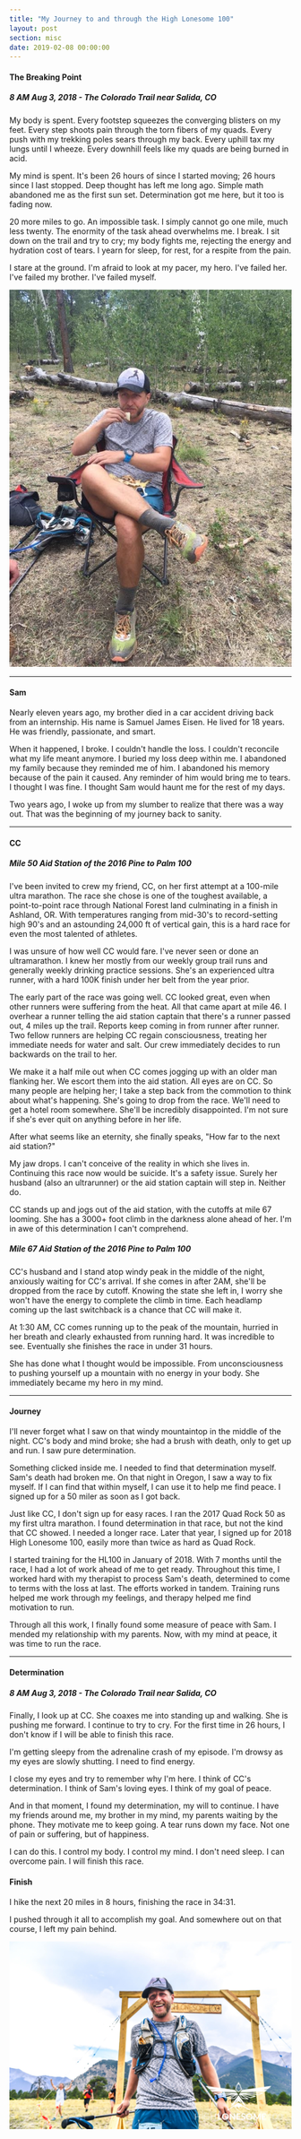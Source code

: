 ```yaml
---
title: "My Journey to and through the High Lonesome 100"
layout: post
section: misc
date: 2019-02-08 00:00:00
---
```


#### The Breaking Point

##### 8 AM Aug 3, 2018 - The Colorado Trail near Salida, CO

My body is spent. Every footstep squeezes the converging blisters on my feet. Every step shoots pain through the torn fibers of my quads. Every push with my trekking poles sears through my back. Every uphill tax my lungs until I wheeze. Every downhill feels like my quads are being burned in acid.

My mind is spent. It's been 26 hours of since I started moving; 26 hours since I last stopped. Deep thought has left me long ago. Simple math abandoned me as the first sun set. Determination got me here, but it too is fading now.

20 more miles to go. An impossible task. I simply cannot go one mile, much less twenty. The enormity of the task ahead overwhelms me. I break. I sit down on the trail and try to cry; my body fights me, rejecting the energy and hydration cost of tears. I yearn for sleep, for rest, for a respite from the pain.

I stare at the ground. I'm afraid to look at my pacer, my hero. I've failed her. I've failed my brother. I've failed myself.

<!--break-->

![Shortly after the breaking point](/img/high-lonesome-breaking-point.jpg)

---

#### Sam

Nearly eleven years ago, my brother died in a car accident driving back from an internship. His name is Samuel James Eisen. He lived for 18 years. He was friendly, passionate, and smart.

When it happened, I broke. I couldn't handle the loss. I couldn't reconcile what my life meant anymore. I buried my loss deep within me. I abandoned my family because they reminded me of him. I abandoned his memory because of the pain it caused. Any reminder of him would bring me to tears. I thought I was fine. I thought Sam would haunt me for the rest of my days.

Two years ago, I woke up from my slumber to realize that there was a way out. That was the beginning of my journey back to sanity.

---

#### CC

##### Mile 50 Aid Station of the 2016 Pine to Palm 100

I've been invited to crew my friend, CC, on her first attempt at a 100-mile ultra marathon. The race she chose is one of the toughest available, a point-to-point race through National Forest land culminating in a finish in Ashland, OR. With temperatures ranging from mid-30's to record-setting high 90's and an astounding 24,000 ft of vertical gain, this is a hard race for even the most talented of athletes.

I was unsure of how well CC would fare. I've never seen or done an ultramarathon. I knew her mostly from our weekly group trail runs and generally weekly drinking practice sessions. She's an experienced ultra runner, with a hard 100K finish under her belt from the year prior.

The early part of the race was going well. CC looked great, even when other runners were suffering from the heat. All that came apart at mile 46. I overhear a runner telling the aid station captain that there's a runner passed out, 4 miles up the trail. Reports keep coming in from runner after runner. Two fellow runners are helping CC regain consciousness, treating her immediate needs for water and salt. Our crew immediately decides to run backwards on the trail to her.

We make it a half mile out when CC comes jogging up with an older man flanking her. We escort them into the aid station. All eyes are on CC. So many people are helping her; I take a step back from the commotion to think about what's happening. She's going to drop from the race. We'll need to get a hotel room somewhere. She'll be incredibly disappointed. I'm not sure if she's ever quit on anything before in her life.

After what seems like an eternity, she finally speaks, "How far to the next aid station?"

My jaw drops. I can't conceive of the reality in which she lives in. Continuing this race now would be suicide. It's a safety issue. Surely her husband (also an ultrarunner) or the aid station captain will step in. Neither do.

CC stands up and jogs out of the aid station, with the cutoffs at mile 67 looming. She has a 3000+ foot climb in the darkness alone ahead of her. I'm in awe of this determination I can't comprehend.

##### Mile 67 Aid Station of the 2016 Pine to Palm 100

CC's husband and I stand atop windy peak in the middle of the night, anxiously waiting for CC's arrival. If she comes in after 2AM, she'll be dropped from the race by cutoff. Knowing the state she left in, I worry she won't have the energy to complete the climb in time. Each headlamp coming up the last switchback is a chance that CC will make it.

At 1:30 AM, CC comes running up to the peak of the mountain, hurried in her breath and clearly exhausted from running hard. It was incredible to see. Eventually she finishes the race in under 31 hours.

She has done what I thought would be impossible. From unconsciousness to pushing yourself up a mountain with no energy in your body. She immediately became my hero in my mind.

---

#### Journey

I'll never forget what I saw on that windy mountaintop in the middle of the night. CC's body and mind broke; she had a brush with death, only to get up and run. I saw pure determination.

Something clicked inside me. I needed to find that determination myself. Sam's death had broken me. On that night in Oregon, I saw a way to fix myself. If I can find that within myself, I can use it to help me find peace. I signed up for a 50 miler as soon as I got back.

Just like CC, I don't sign up for easy races. I ran the 2017 Quad Rock 50 as my first ultra marathon. I found determination in that race, but not the kind that CC showed. I needed a longer race. Later that year, I signed up for 2018 High Lonesome 100, easily more than twice as hard as Quad Rock.

I started training for the HL100 in January of 2018. With 7 months until the race, I had a lot of work ahead of me to get ready. Throughout this time, I worked hard with my therapist to process Sam's death, determined to come to terms with the loss at last. The efforts worked in tandem. Training runs helped me work through my feelings, and therapy helped me find motivation to run.

Through all this work, I finally found some measure of peace with Sam. I mended my relationship with my parents. Now, with my mind at peace, it was time to run the race.

---

#### Determination

##### 8 AM Aug 3, 2018 - The Colorado Trail near Salida, CO

Finally, I look up at CC. She coaxes me into standing up and walking. She is pushing me forward. I continue to try to cry. For the first time in 26 hours, I don't know if I will be able to finish this race.

I'm getting sleepy from the adrenaline crash of my episode. I'm drowsy as my eyes are slowly shutting. I need to find energy.

I close my eyes and try to remember why I'm here. I think of CC's determination. I think of Sam's loving eyes. I think of my goal of peace.

And in that moment, I found my determination, my will to continue. I have my friends around me, my brother in my mind, my parents waiting by the phone. They motivate me to keep going. A tear runs down my face. Not one of pain or suffering, but of happiness.

I can do this. I control my body. I control my mind. I don't need sleep. I can overcome pain. I will finish this race.

#### Finish

I hike the next 20 miles in 8 hours, finishing the race in 34:31.

I pushed through it all to accomplish my goal. And somewhere out on that course, I left my pain behind.

![Finishing](/img/high-lonesome-finish.jpg)
